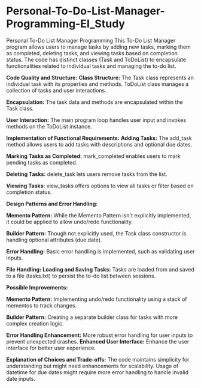# Personal-To-Do-List-Manager-Programming-EI_Study
Personal To-Do List Manager Programming
This To-Do List Manager program allows users to manage tasks by adding new tasks, marking them as completed, deleting tasks, and viewing tasks based on completion status. The code has distinct classes (Task and ToDoList) to encapsulate functionalities related to individual tasks and managing the to-do list.

**Code Quality and Structure:**
**Class Structure:** The Task class represents an individual task with its properties and methods. ToDoList class manages a collection of tasks and user interactions.

**Encapsulation:** The task data and methods are encapsulated within the Task class.

**User Interaction:** The main program loop handles user input and invokes methods on the ToDoList instance.

**Implementation of Functional Requirements:**
**Adding Tasks:** The add_task method allows users to add tasks with descriptions and optional due dates.

**Marking Tasks as Completed:** mark_completed enables users to mark pending tasks as completed.

**Deleting Tasks:** delete_task lets users remove tasks from the list.

**Viewing Tasks:** view_tasks offers options to view all tasks or filter based on completion status.

**Design Patterns and Error Handling:**

**Memento Pattern:** While the Memento Pattern isn't explicitly implemented, it could be applied to allow undo/redo functionality.

**Builder Pattern:** Though not explicitly used, the Task class constructor is handling optional attributes (due date).

**Error Handling:** Basic error handling is implemented, such as validating user inputs.

**File Handling:**
**Loading and Saving Tasks:** Tasks are loaded from and saved to a file (tasks.txt) to persist the to-do list between sessions.

**Possible Improvements:**

**Memento Pattern:** Implementing undo/redo functionality using a stack of mementos to track changes.

**Builder Pattern:** Creating a separate builder class for tasks with more complex creation logic.

**Error Handling Enhancement:** More robust error handling for user inputs to prevent unexpected crashes.
**Enhanced User Interface:** Enhance the user interface for better user experience.

**Explanation of Choices and Trade-offs:**
The code maintains simplicity for understanding but might need enhancements for scalability.
Usage of datetime for due dates might require more error handling to handle invalid date inputs.

